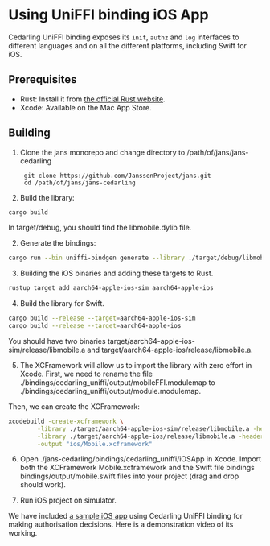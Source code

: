 # Using UniFFI binding iOS App

Cedarling UniFFI binding exposes its `init`, `authz` and `log` interfaces to different languages and on all the different platforms, including Swift for iOS.

## Prerequisites

- Rust: Install it from [the official Rust website](https://www.rust-lang.org/tools/install).
- Xcode: Available on the Mac App Store.

## Building

1. Clone the jans monorepo and change directory to /path/of/jans/jans-cedarling

   ```
    git clone https://github.com/JanssenProject/jans.git
    cd /path/of/jans/jans-cedarling
   ```

1. Build the library:

```bash
cargo build
```

In target/debug, you should find the libmobile.dylib file.

2. Generate the bindings:

```bash
cargo run --bin uniffi-bindgen generate --library ./target/debug/libmobile.dylib --language swift --out-dir ./bindings/cedarling_uniffi/output
```

3. Building the iOS binaries and adding these targets to Rust.

```bash
rustup target add aarch64-apple-ios-sim aarch64-apple-ios
```

4. Build the library for Swift.

```bash
cargo build --release --target=aarch64-apple-ios-sim
cargo build --release --target=aarch64-apple-ios
```

You should have two binaries target/aarch64-apple-ios-sim/release/libmobile.a and target/aarch64-apple-ios/release/libmobile.a.

5. The XCFramework will allow us to import the library with zero effort in Xcode. First, we need to rename the file ./bindings/cedarling_uniffi/output/mobileFFI.modulemap to ./bindings/cedarling_uniffi/output/module.modulemap.

Then, we can create the XCFramework:

```bash
xcodebuild -create-xcframework \
        -library ./target/aarch64-apple-ios-sim/release/libmobile.a -headers ./bindings/cedarling_uniffi/output \
        -library ./target/aarch64-apple-ios/release/libmobile.a -headers ./bindings/cedarling_uniffi/output \
        -output "ios/Mobile.xcframework"
```

6. Open ./jans-cedarling/bindings/cedarling_uniffi/iOSApp in Xcode. Import both the XCFramework Mobile.xcframework and the Swift file bindings bindings/output/mobile.swift files into your project (drag and drop should work).

7. Run iOS project on simulator.

We have included [a sample iOS app](https://github.com/JanssenProject/jans/tree/main/jans-cedarling/bindings/cedarling_uniffi/iOSApp) using Cedarling UniFFI binding for making authorisation decisions. Here is a demonstration video of its working.

